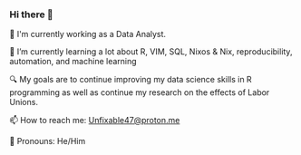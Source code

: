 ### Hi there 👋

<!--
**VtheRtech/VtheRTech** is a ✨ _special_ ✨ repository because its `README.md` (this file) appears on your GitHub profile.

Here are some ideas to get you started:

- 🔭 I’m currently working on ...
- 🌱 I’m currently learning ...
- 👯 I’m looking to collaborate on ...
- 🤔 I’m looking for help with ...
- 💬 Ask me about ...
- 📫 How to reach me: ...
- 😄 Pronouns: ...
- ⚡ Fun fact: ...
-->


🔭 I'm currently working as a Data Analyst.


🌱 I’m currently learning a lot about R, VIM, SQL, Nixos & Nix, reproducibility, automation, and machine learning



🔍 My goals are to continue improving my data science skills in R programming as well as continue my research on the effects of Labor Unions.

📫 How to reach me: Unfixable47@proton.me


🌈 Pronouns: He/Him


